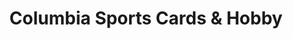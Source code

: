 ---
title: "Columbia Sports Cards & Hobby"
url: /vancouver/columbia-sports-cards-und-hobby/
shop: Videospiele
---